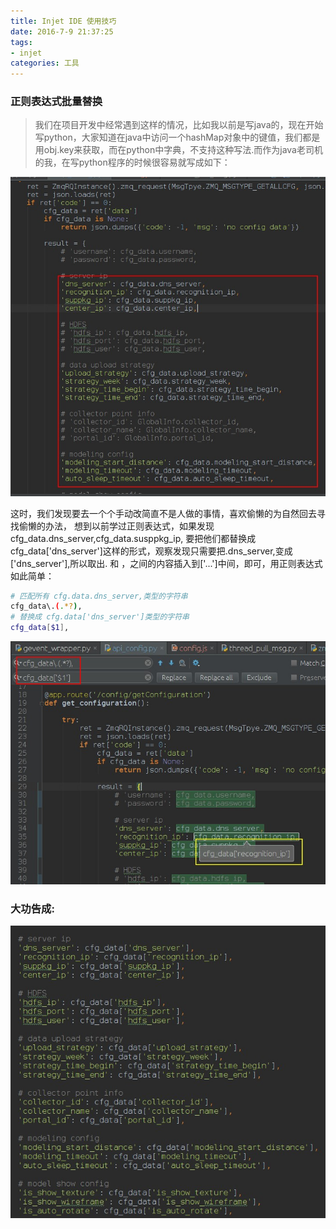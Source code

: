 ```yaml
---
title: Injet IDE 使用技巧
date: 2016-7-9 21:37:25
tags:
- injet
categories: 工具
---
```


### 正则表达式批量替换
> 我们在项目开发中经常遇到这样的情况，比如我以前是写java的，现在开始写python，大家知道在java中访问一个hashMap对象中的键值，我们都是用obj.key来获取，而在python中字典，不支持这种写法.而作为java老司机的我，在写python程序的时候很容易就写成如下：

![](/imgs/injet/ide_0.jpg)

这时，我们发现要去一个个手动改简直不是人做的事情，喜欢偷懒的为自然回去寻找偷懒的办法，
想到以前学过正则表达式，如果发现cfg_data.dns_server,cfg_data.susppkg_ip, 要把他们都替换成cfg_data['dns_server']这样的形式，观察发现只需要把.dns_server,变成['dns_server'],所以取出. 和 ，之间的内容插入到['...']中间，即可，用正则表达式如此简单：
``` bash
# 匹配所有 cfg.data.dns_server,类型的字符串
cfg_data\.(.*?),
# 替换成 cfg.data['dns_server']类型的字符串
cfg_data[$1],
```
![](/imgs/injet/ide_1.jpg)

### 大功告成:
![](/imgs/injet/ide_2.jpg)